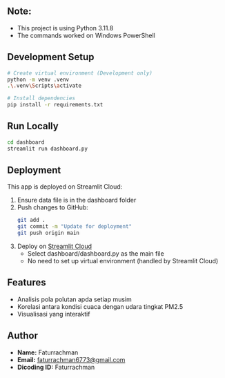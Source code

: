 ## Note:
- This project is using Python 3.11.8
- The commands worked on Windows PowerShell

## Development Setup
```bash
# Create virtual environment (Development only)
python -m venv .venv
.\.venv\Scripts\activate

# Install dependencies
pip install -r requirements.txt
```

## Run Locally
```bash
cd dashboard
streamlit run dashboard.py
```

## Deployment
This app is deployed on Streamlit Cloud:
1. Ensure data file is in the dashboard folder
2. Push changes to GitHub:
   ```bash
   git add .
   git commit -m "Update for deployment"
   git push origin main
   ```
3. Deploy on [Streamlit Cloud](https://streamlit.io/cloud)
   - Select dashboard/dashboard.py as the main file
   - No need to set up virtual environment (handled by Streamlit Cloud)

## Features
- Analisis pola polutan apda setiap musim
- Korelasi antara kondisi cuaca dengan udara tingkat PM2.5
- Visualisasi yang interaktif

## Author
- **Name:** Faturrachman
- **Email:** faturrachman6773@gmail.com
- **Dicoding ID:** Faturrachman 